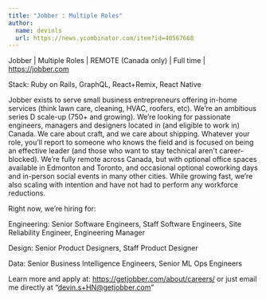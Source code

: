 ```yaml
---
title: "Jobber : Multiple Roles"
author:
  name: devinls
  url: https://news.ycombinator.com/item?id=40567668
---
```

Jobber | Multiple Roles | REMOTE (Canada only) | Full time | <a href="https:&#x2F;&#x2F;jobber.com" rel="nofollow">https:&#x2F;&#x2F;jobber.com</a>

Stack: Ruby on Rails, GraphQL, React+Remix, React Native

Jobber exists to serve small business entrepreneurs offering in-home services (think lawn care, cleaning, HVAC, roofers, etc). We’re an ambitious series D scale-up (750+ and growing). We’re looking for passionate engineers, managers and designers located in (and eligible to work in) Canada.  We care about craft, and we care about shipping. Whatever your role, you’ll report to someone who knows the field and is focused on being an effective leader (and those who want to stay technical aren&#x27;t career-blocked).  We’re fully remote across Canada, but with optional office spaces available in Edmonton and Toronto, and occasional optional coworking days and in-person social events in many other cities. While growing fast, we’re also scaling with intention and have not had to perform any workforce reductions.

Right now, we’re hiring for:

Engineering: Senior Software Engineers, Staff Software Engineers, Site Reliability Engineer, Engineering Manager

Design: Senior Product Designers, Staff Product Designer

Data: Senior Business Intelligence Engineers, Senior ML Ops Engineers

Learn more and apply at: <a href="https:&#x2F;&#x2F;getjobber.com&#x2F;about&#x2F;careers&#x2F;" rel="nofollow">https:&#x2F;&#x2F;getjobber.com&#x2F;about&#x2F;careers&#x2F;</a> or just email me directly at “devin.s+HN@getjobber.com”
